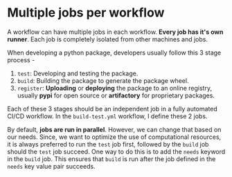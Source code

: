 # Multiple jobs per workflow

A workflow can have multiple jobs in each workflow. **Every job has it's own runner**. Each job is completely isolated from other machines and jobs.

When developing a python package, developers usually follow this 3 stage process - 

  1. `test`: Developing and testing the package.
  2. `build`: Building the package to generate the package wheel.
  3. `register`: **Uploading** or **deploying** the package to an online registry, usually **pypi** for open source or **artifactory** for proprietary packages.

Each of these 3 stages should be an independent job in a fully automated CI/CD workflow. In the `build-test.yml` workflow, I define these 2 jobs.

By default, **jobs are run in parallel**. However, we can change that based on our needs. Since, we want to optimize the use of computational resources, it is always preferred to run the `test` job first, followed by the `build` job should the `test` job succeed. One way to do this is to add the `needs` keyword in the `build` job. This ensures that `build` is run after the job defined in the `needs` key value pair succeeds.